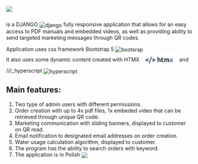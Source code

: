 # <img src="https://github.com/TomPrint/ManualsQR/blob/main/Assemble%20QR.bmp" width="160" height="auto" align="center"/>


is a DJANGO <img src="https://cdn.worldvectorlogo.com/logos/django.svg" alt="django" width="17" height="17" align="center"/>  fully responsive application that allows for an easy access to PDF manuals and embedded videos, as well as providing ability to send targeted marketing messages through QR codes. 

Application uses css framework Bootstrap 5 <img src="https://upload.wikimedia.org/wikipedia/commons/b/b2/Bootstrap_logo.svg"   alt="bootsrap" width="25" height="auto" align="center"/><br />
<a> It also uses some dynamic content created with HTMX  <img src="https://github.com/Klewiu/CutIt/blob/main/htmx_logo.webp"   alt="htmx" width="100" height="auto" align="center"/>
and ///_hyperscript <img src="https://camo.githubusercontent.com/b952f7af5fec7f541c8d95291a6df1f55c04914b558f324101ad06d94c35cdc2/68747470733a2f2f68797065727363726970742e6f72672f696d672f6c696768745f6c6f676f2e706e67" alt="hyperscript" width="100" height="auto" align="center"/>  

## Main features:
1. Two type of admin users with different permissions. 
2. Order creation with up to 4x pdf files, 1x embeded video that can be retrieved through unique QR code.
3. Marketing communication with sliding banners, displayed to customer on QR read.
4. Email notification to designated email addresses on order creation.
5. Water usage calculation algorithm, displayed to customer.
6. The program has the ability to search orders with keyword. 
7. The application is in Polish <img src="https://upload.wikimedia.org/wikipedia/commons/thumb/e/e9/Flag_of_Poland_%28normative%29.svg/360px-Flag_of_Poland_%28normative%29.svg.png" width="20" height="auto" align="center" />
